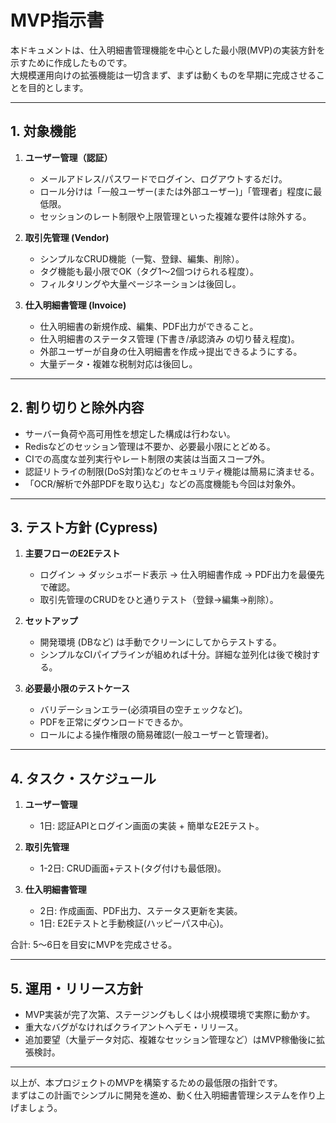 # MVP指示書

本ドキュメントは、仕入明細書管理機能を中心とした最小限(MVP)の実装方針を示すために作成したものです。  
大規模運用向けの拡張機能は一切含まず、まずは動くものを早期に完成させることを目的とします。

---

## 1. 対象機能

1. **ユーザー管理（認証）**

   - メールアドレス/パスワードでログイン、ログアウトするだけ。
   - ロール分けは「一般ユーザー(または外部ユーザー)」「管理者」程度に最低限。
   - セッションのレート制限や上限管理といった複雑な要件は除外する。

2. **取引先管理 (Vendor)**

   - シンプルなCRUD機能（一覧、登録、編集、削除）。
   - タグ機能も最小限でOK（タグ1～2個つけられる程度）。
   - フィルタリングや大量ページネーションは後回し。

3. **仕入明細書管理 (Invoice)**
   - 仕入明細書の新規作成、編集、PDF出力ができること。
   - 仕入明細書のステータス管理 (下書き/承認済み の切り替え程度)。
   - 外部ユーザーが自身の仕入明細書を作成→提出できるようにする。
   - 大量データ・複雑な税制対応は後回し。

---

## 2. 割り切りと除外内容

- サーバー負荷や高可用性を想定した構成は行わない。
- Redisなどのセッション管理は不要か、必要最小限にとどめる。
- CIでの高度な並列実行やレート制限の実装は当面スコープ外。
- 認証リトライの制限(DoS対策)などのセキュリティ機能は簡易に済ませる。
- 「OCR/解析で外部PDFを取り込む」などの高度機能も今回は対象外。

---

## 3. テスト方針 (Cypress)

1. **主要フローのE2Eテスト**
   - ログイン → ダッシュボード表示 → 仕入明細書作成 → PDF出力を最優先で確認。
   - 取引先管理のCRUDをひと通りテスト（登録→編集→削除）。

2. **セットアップ**
   - 開発環境 (DBなど) は手動でクリーンにしてからテストする。
   - シンプルなCIパイプラインが組めれば十分。詳細な並列化は後で検討する。

3. **必要最小限のテストケース**
   - バリデーションエラー(必須項目の空チェックなど)。
   - PDFを正常にダウンロードできるか。
   - ロールによる操作権限の簡易確認(一般ユーザーと管理者)。

---

## 4. タスク・スケジュール

1. **ユーザー管理**
   - 1日: 認証APIとログイン画面の実装 + 簡単なE2Eテスト。

2. **取引先管理**
   - 1-2日: CRUD画面+テスト(タグ付けも最低限)。

3. **仕入明細書管理**
   - 2日: 作成画面、PDF出力、ステータス更新を実装。
   - 1日: E2Eテストと手動検証(ハッピーパス中心)。

合計: 5～6日を目安にMVPを完成させる。

---

## 5. 運用・リリース方針

- MVP実装が完了次第、ステージングもしくは小規模環境で実際に動かす。
- 重大なバグがなければクライアントへデモ・リリース。
- 追加要望（大量データ対応、複雑なセッション管理など）はMVP稼働後に拡張検討。

---

以上が、本プロジェクトのMVPを構築するための最低限の指針です。  
まずはこの計画でシンプルに開発を進め、動く仕入明細書管理システムを作り上げましょう。
